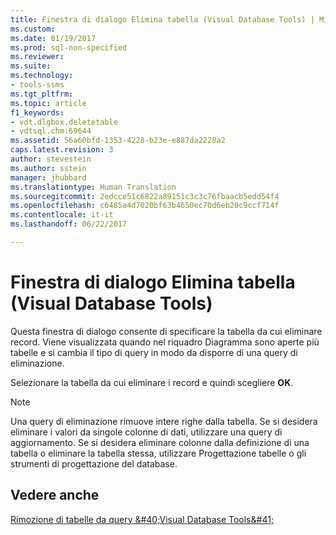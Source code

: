 ```yaml
---
title: Finestra di dialogo Elimina tabella (Visual Database Tools) | Microsoft Docs
ms.custom: 
ms.date: 01/19/2017
ms.prod: sql-non-specified
ms.reviewer: 
ms.suite: 
ms.technology:
- tools-ssms
ms.tgt_pltfrm: 
ms.topic: article
f1_keywords:
- vdt.dlgbox.deletetable
- vdtsql.chm:69644
ms.assetid: 56a60bfd-1353-4228-b23e-e887da2228a2
caps.latest.revision: 3
author: stevestein
ms.author: sstein
manager: jhubbard
ms.translationtype: Human Translation
ms.sourcegitcommit: 2edcce51c6822a89151c3c3c76fbaacb5edd54f4
ms.openlocfilehash: c6485a4d7020bf63b4650ec70d6eb20c9ccf714f
ms.contentlocale: it-it
ms.lasthandoff: 06/22/2017

---
```

# <a name="delete-table-dialog-box-visual-database-tools"></a>Finestra di dialogo Elimina tabella (Visual Database Tools)
Questa finestra di dialogo consente di specificare la tabella da cui eliminare record. Viene visualizzata quando nel riquadro Diagramma sono aperte più tabelle e si cambia il tipo di query in modo da disporre di una query di eliminazione.  
  
Selezionare la tabella da cui eliminare i record e quindi scegliere **OK**.  
  
> [!NOTE]  
> Una query di eliminazione rimuove intere righe dalla tabella. Se si desidera eliminare i valori da singole colonne di dati, utilizzare una query di aggiornamento. Se si desidera eliminare colonne dalla definizione di una tabella o eliminare la tabella stessa, utilizzare Progettazione tabelle o gli strumenti di progettazione del database.  
  
## <a name="see-also"></a>Vedere anche  
[Rimozione di tabelle da query &amp;#40;Visual Database Tools&amp;#41;](../../ssms/visual-db-tools/remove-tables-from-queries-visual-database-tools.md)  
  


